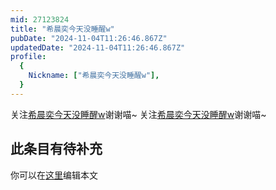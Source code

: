 ```yaml
---
mid: 27123824
title: "希晨奕今天没睡醒w"
pubDate: "2024-11-04T11:26:46.867Z"
updatedDate: "2024-11-04T11:26:46.867Z"
profile:
  {
    Nickname: ["希晨奕今天没睡醒w"],
  }
---
```


关注[希晨奕今天没睡醒w](https://space.bilibili.com/27123824)谢谢喵~ 关注[希晨奕今天没睡醒w](https://space.bilibili.com/27123824)谢谢喵~

## 此条目有待补充
你可以在[这里](https://github.com/Yuhanawa/VTuber.ICU-Content/edit/master/v/希晨奕今天没睡醒w/index.md)编辑本文
